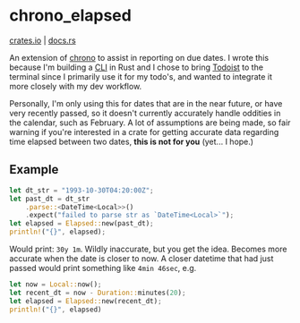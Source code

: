 # chrono_elapsed

[crates.io](https://crates.io/crates/chrono_elapsed) | [docs.rs](https://docs.rs/chrono_elapsed/)

An extension of [chrono](https://crates.io/crates/chrono) to assist in reporting
on due dates. I wrote this because I'm  building a [CLI](https://github.com/aidenlangley/clogi)
in Rust and I chose to bring [Todoist](https://todoist.com) to the terminal
since I primarily use it for my todo's, and wanted to integrate it more closely
with my dev workflow.

Personally, I'm only using this for dates that are in the near future, or have
very recently passed, so it doesn't currently accurately handle oddities in the
calendar, such as February. A lot of assumptions are being made, so fair warning
if you're interested in a crate for getting accurate data regarding time elapsed
between two dates, __this is not for you__ (yet... I hope.)

## Example

```rust
let dt_str = "1993-10-30T04:20:00Z";
let past_dt = dt_str
    .parse::<DateTime<Local>>()
    .expect("failed to parse str as `DateTime<Local>`");
let elapsed = Elapsed::new(past_dt);
println!("{}", elapsed);
```

Would print: `30y 1m`. Wildly inaccurate, but you get the idea. Becomes more
accurate when the date is closer to now. A closer datetime that had just passed
would print something like `4min 46sec`, e.g.

```rust
let now = Local::now();
let recent_dt = now - Duration::minutes(20);
let elapsed = Elapsed::new(recent_dt);
println!("{}", elapsed)
```
